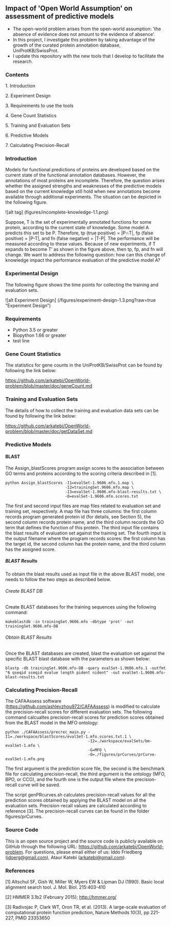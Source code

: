 ## Impact of 'Open World Assumption' on assessment of predictive models
* The open-world problem arises from the open-world assumption: 'the 
  absence of evidence does not amount to the evidence of absence'.
* In this project, I investigate this problem by taking advantage 
  of the growth of the curated protein annotation database, 
  UniProtKB/SwissProt.
* I update this repository with the new tools that I develop to 
  facilitate the research. 

### Contents
1\. Introduction 

2\. Experiment Design

3\. Requirements to use the tools 

4\. Gene Count Statistics 

5\. Training and Evaluation Sets 

6\. Predictive Models 

7\. Calculating Precision-Recall

### Introduction
Models for functional predictions of proteins are developed based on the
current state of the functional annotation databases. However, the
annotations of most proteins are incomplete. Therefore, the question arises
whether the assigned strengths and weaknesses of the predictive models based
on the current knowledge still hold when new annotations become 
available through additional experiments. The situation can be depicted in the
following figure.

![alt tag] (figures/incomplete-knowledge-1.1.png)

Suppose, T is the set of experimentally annotated functions for some protein, 
according to the current state of knowledge. Some model A predicts this 
set to be P. Therefore, tp (true positive) = |P∩T|, fp (false positive) = 
|P-T|, and fn (false negative) = |T-P|. The performance will be measured 
according to these values. Because of new experiments, if T expands to 
become T′ as shown in the figure above, then tp, fp, and fn will change. We 
want to address the following question: how can this change of knowledge 
impact the performance evaluation of the predictive model A?

### Experimental Design 
The following figure shows the time points for collecting the training and 
evaluation sets. 

![alt Experiment Design] (/figures/experiment-design-1.3.png?raw=true “Experiment Design”)

### Requirements
* Python 3.5 or greater
* Biopython 1.66 or greater
* test line

### Gene Count Statistics 
The statistics for gene counts in the UniProtKB/SwissProt can 
be found by following the link below: 

https://github.com/arkatebi/OpenWorld-problem/blob/master/doc/geneCount.md

### Training and Evaluation Sets 

The details of how to collect the training and evaluation data sets
can be found by following the link below: 

https://github.com/arkatebi/OpenWorld-problem/blob/master/doc/getDataSet.md


### Predictive Models 

#### BLAST 

The Assign_blastScores program assign scores to the association between 
GO terms and proteins according to the scoring criteria described in [1].

```
python Assign_blastScores -I1=evalSet-1.9606.mfo.1.map \
                          -I2=trainingSet.9606.mfo.map \
                          -I3=evalSet-1.9606.mfo-blast-results.txt \
                          -O=evalSet-1.9606.mfo.scores.txt
```

The first and second input files are map files related to evaluation set
and training set, respectively. A map file has three columns: the first
column records program generated protein id (for details, see Section 5),
the second column records protein name, and the third column records the
GO term that defines the function of this protein. The third input file
contains the blast results of evaluation set against the training set.
The fourth input is the output filename where the program records scores:
the first column has the target id, the second column has the protein name,
and the third column has the assigned score.

##### BLAST Results 
To obtain the blast results used as input file in the above BLAST model, one 
needs to follow the two steps as described below.

###### Create BLAST DB
Create BLAST databases for the training sequences using the following command:

```
makeblastdb -in trainingSet.9606.mfo -dbtype 'prot' -out trainingSet.9606.mfo-DB
```  

###### Obtain BLAST Results
Once the BLAST databases are created, blast the evaluation set against the 
specific BLAST blast database with the parameters as shown below:  

```
blastp -db trainingSet.9606.mfo-DB -query evalSet-1.9606.mfo.1 -outfmt "6 qseqid sseqid evalue length pident nident" -out evalSet-1.9606.mfo-blast-results.txt
```

### Calculating Precision-Recall
The CAFAAssess software (https://github.com/ashleyzhou972/CAFAAssess) is 
modified to calculate the precision-recall scores for different evaluation 
sets. The following command calcualtes precision-recall scores for prediction 
scores obtained from the BLAST model in the MFO ontology:
```
python ./CAFAAssess/precrec_main.py -I1=./workspace/blastScores/evalSet-1.mfo.scores.txt.1 \
                                    -I2=./workspace/evalSets/bm-evalSet-1.mfo \
                                    -G=MFO \
                                    -O=./figures/prCurves/prCurve-evalSet-1.mfo.png
```
The first argument is the prediction score file, the second is the benchmark
file for calculating precision-recall, the third argument is the ontology
(MFO, BPO, or CCO), and the fourth one is the output file where the 
precision-recall curve will be saved.

The script genPRcurves.sh calculates precision-recall values for all the 
prediction scores obtained by applying the BLAST model on all the evaluation 
sets. Precision-recall values are calculated according to reference [3]. The 
precision-recall curves can be found in the folder figures/prCurves.


### Source Code
This is an open source project and the source code is publicly available on 
GitHub through the following URL: https://github.com/arkatebi/OpenWorld-problem.
For questions, please email either of us: Iddo Friedberg (idoerg@gmail.com),
Ataur Katebi (arkatebi@gmail.com).

### References 

[1] Altschul SF, Gish W, Miller W, Myers EW & Lipman DJ (1990). Basic local 
    alignment search tool. J. Mol. Biol. 215:403-410

[2] HMMER 3.1b2 (February 2015); http://hmmer.org/

[3] Radivojac P, Clark WT, Oron TR, et al. (2013). A large-scale evaluation of 
    computational protein function prediction, Nature Methods 10(3), pp 221-227,
    PMID 23353650
